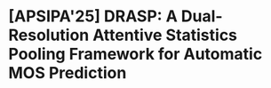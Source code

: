 # [APSIPA'25] DRASP: A Dual-Resolution Attentive Statistics Pooling Framework for Automatic MOS Prediction